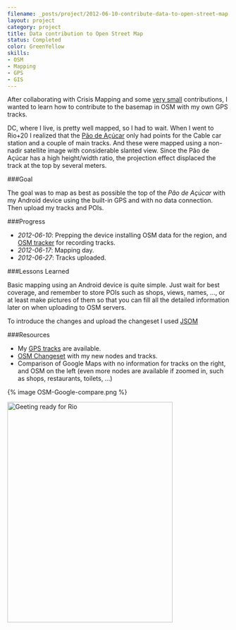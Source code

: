 ```yaml
---
filename: _posts/project/2012-06-10-contribute-data-to-open-street-map.md
layout: project
category: project
title: Data contribution to Open Street Map
status: Completed 
color: GreenYellow
skills:
- OSM
- Mapping
- GPS
- GIS
---
```


After collaborating with Crisis Mapping and some [very
small](http://www.openstreetmap.org/browse/changeset/10289378)
contributions, I wanted to learn how to
contribute to the basemap in OSM with my own GPS tracks.

DC, where I live, is pretty well mapped, so I had to wait. When I went
to Rio+20 I realized that the [Pão de
Açúcar](http://en.wikipedia.org/wiki/Sugarloaf_Mountain_(Brazil)) only had points for the
Cable car station and a couple of main tracks. And these were mapped
using a non-nadir satellite image with considerable slanted view. Since the Pão de
Açúcar has a high height/width ratio, the projection effect displaced the track
at the top by several meters. 

###Goal

The goal was to map as best as possible the top of the *Pão de Açúcar*
with my Android device using the built-in GPS and with no data
connection. Then upload my tracks and POIs.

###Progress

* *2012-06-10*:  Prepping the device installing OSM data for the region,
  and [OSM
tracker](https://play.google.com/store/apps/details?id=me.guillaumin.android.osmtracker&hl=en) for recording tracks.
* *2012-06-17*:  Mapping day.
* *2012-06-27*:  Tracks uploaded. 

###Lessons Learned

Basic mapping using an Android device is quite simple. Just wait for
best coverage, and remember to store POIs such as shops, views, names,
..., or at least make
pictures of them so that you can fill all the detailed information later
on when
uploading to OSM servers.

To introduce the changes and upload the changeset I used
[JSOM](http://josm.openstreetmap.de/)

###Resources

* My [GPS tracks](http://goo.gl/iyXvw) are available.
* [OSM Changeset](http://www.openstreetmap.org/browse/changeset/12041189) with my new nodes and tracks.
* Comparison of Google Maps with no information for tracks on the right,
  and OSM on the left (even more nodes are available if zoomed in, such
as shops, restaurants, toilets, ...)

{% image OSM-Google-compare.png %}

<a href="http://www.flickr.com/photos/nasonurb/7428172712/"
title="Geeting ready for Rio by brunosan, on Flickr"><img
src="http://farm6.staticflickr.com/5450/7428172712_33807ee0f1.jpg"
width="375" height="500" alt="Geeting ready for Rio"></a> 
